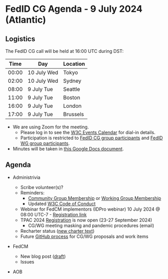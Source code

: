 # FedID CG Agenda - 9 July 2024 (Atlantic)

## Logistics

The FedID CG call will be held at 16:00 UTC during DST:

| Time         | Day    | Location      |
| ------------ | ------ | ------------- |
| 00:00 | 10 July Wed | Tokyo         |
| 02:00 | 10 July Wed | Sydney        |
| 08:00 | 9 July Tue | Seattle       |
| 11:00 | 9 July Tue | Boston        |
| 16:00 | 9 July Tue | London        |
| 17:00 | 9 July Tue | Brussels      |


* We are using Zoom for the meeting.
    * Please log in to see the [W3C Events Calendar](https://www.w3.org/events/meetings/20c345a0-f8cc-4d4e-9e9d-d24f04816a32/20240709T080000/) for dial-in details. 
    * Participation is restricted to [FedID CG group participants](https://www.w3.org/community/fed-id/participants) and [FedID WG group participants](https://www.w3.org/groups/wg/fedid/participants/).
* Minutes will be taken in [this Google Docs document](https://docs.google.com/document/d/1O7Rn8Aj4rsYWohdEP61lnGdgkai0xTZFQgm7XEA0RBM/edit).


## Agenda

* Administrivia
  * Scribe volunteer(s)?
  * Reminders: 
     * [Community Group Membership](https://www.w3.org/community/fed-id/) or [Working Group Membership](https://www.w3.org/groups/wg/fedid/)
     * Updated [W3C Code of Conduct](https://www.w3.org/policies/code-of-conduct/)
  * Webinar for FedCM implementors (IDPro webinar) 10 July 2024 @ 08:00 UTC-7 - [Registration link](https://us02web.zoom.us/meeting/register/tZMpdOirrjgoG9I2Yvf9oX3wPFh4lMxQzDOu)
  * TPAC 2024 [Registration](https://www.w3.org/2024/09/TPAC/) is now open (23-27 September 2024)
     * CG/WG meeting masking and pandemic procedures (email)
  * Recharter status ([new charter text](https://htmlpreview.github.io/?https://github.com/w3c/charter-drafts/blob/simoneonofri-fedid-beforeac/2024/wg-fedid.html))
  * Future [GitHub process](https://docs.google.com/document/d/1-FQccf3A2w4EuB5e4Z12oRsJEZvDo4hbzm_Td3yvNg8/edit) for CG/WG proposals and work items

* FedCM 
  * New blog post ([draft](https://docs.google.com/document/d/16FuJFh-pC3VwIeu2phdux0F64gASVLWPA4YN4cQHIpE/edit))
  * Issues


* AOB
 
